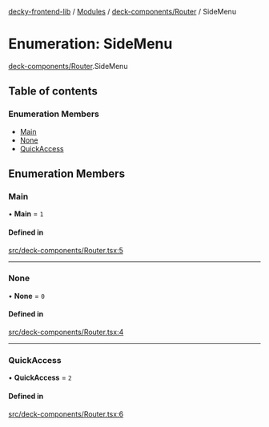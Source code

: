 [decky-frontend-lib](../README.md) / [Modules](../modules.md) / [deck-components/Router](../modules/deck_components_Router.md) / SideMenu

# Enumeration: SideMenu

[deck-components/Router](../modules/deck_components_Router.md).SideMenu

## Table of contents

### Enumeration Members

- [Main](deck_components_Router.SideMenu.md#main)
- [None](deck_components_Router.SideMenu.md#none)
- [QuickAccess](deck_components_Router.SideMenu.md#quickaccess)

## Enumeration Members

### Main

• **Main** = ``1``

#### Defined in

[src/deck-components/Router.tsx:5](https://github.com/SteamDeckHomebrew/decky-frontend-lib/blob/727fcc8/src/deck-components/Router.tsx#L5)

___

### None

• **None** = ``0``

#### Defined in

[src/deck-components/Router.tsx:4](https://github.com/SteamDeckHomebrew/decky-frontend-lib/blob/727fcc8/src/deck-components/Router.tsx#L4)

___

### QuickAccess

• **QuickAccess** = ``2``

#### Defined in

[src/deck-components/Router.tsx:6](https://github.com/SteamDeckHomebrew/decky-frontend-lib/blob/727fcc8/src/deck-components/Router.tsx#L6)

